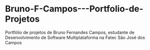 # Bruno-F-Campos---Portfolio-de-Projetos
Portfólio de projetos de Bruno Fernandes Campos, estudante de Desenvolvimento de Software Multiplataforma na Fatec São José dos Campos
